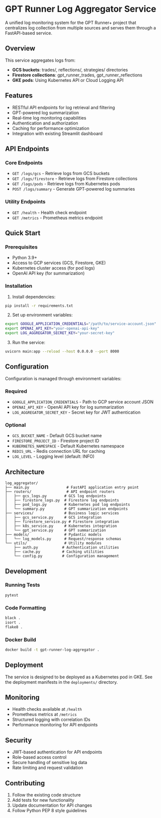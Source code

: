 # GPT Runner Log Aggregator Service

A unified log monitoring system for the GPT Runner+ project that centralizes log collection from multiple sources and serves them through a FastAPI-based service.

## Overview

This service aggregates logs from:
- **GCS buckets**: trades/, reflections/, strategies/ directories
- **Firestore collections**: gpt_runner_trades, gpt_runner_reflections
- **GKE pods**: Using Kubernetes API or Cloud Logging API

## Features

- RESTful API endpoints for log retrieval and filtering
- GPT-powered log summarization
- Real-time log monitoring capabilities
- Authentication and authorization
- Caching for performance optimization
- Integration with existing Streamlit dashboard

## API Endpoints

### Core Endpoints
- `GET /logs/gcs` - Retrieve logs from GCS buckets
- `GET /logs/firestore` - Retrieve logs from Firestore collections
- `GET /logs/pods` - Retrieve logs from Kubernetes pods
- `POST /logs/summary` - Generate GPT-powered log summaries

### Utility Endpoints
- `GET /health` - Health check endpoint
- `GET /metrics` - Prometheus metrics endpoint

## Quick Start

### Prerequisites
- Python 3.9+
- Access to GCP services (GCS, Firestore, GKE)
- Kubernetes cluster access (for pod logs)
- OpenAI API key (for summarization)

### Installation

1. Install dependencies:
```bash
pip install -r requirements.txt
```

2. Set up environment variables:
```bash
export GOOGLE_APPLICATION_CREDENTIALS="/path/to/service-account.json"
export OPENAI_API_KEY="your-openai-api-key"
export LOG_AGGREGATOR_SECRET_KEY="your-secret-key"
```

3. Run the service:
```bash
uvicorn main:app --reload --host 0.0.0.0 --port 8000
```

## Configuration

Configuration is managed through environment variables:

### Required
- `GOOGLE_APPLICATION_CREDENTIALS` - Path to GCP service account JSON
- `OPENAI_API_KEY` - OpenAI API key for log summarization
- `LOG_AGGREGATOR_SECRET_KEY` - Secret key for JWT authentication

### Optional
- `GCS_BUCKET_NAME` - Default GCS bucket name
- `FIRESTORE_PROJECT_ID` - Firestore project ID
- `KUBERNETES_NAMESPACE` - Default Kubernetes namespace
- `REDIS_URL` - Redis connection URL for caching
- `LOG_LEVEL` - Logging level (default: INFO)

## Architecture

```
log_aggregator/
├── main.py                 # FastAPI application entry point
├── routers/                # API endpoint routers
│   ├── gcs_logs.py        # GCS log endpoints
│   ├── firestore_logs.py  # Firestore log endpoints
│   ├── pod_logs.py        # Kubernetes pod log endpoints
│   └── summary.py         # GPT summarization endpoints
├── services/              # Business logic services
│   ├── gcs_service.py     # GCS integration
│   ├── firestore_service.py # Firestore integration
│   ├── k8s_service.py     # Kubernetes integration
│   └── gpt_service.py     # GPT summarization
├── models/                # Pydantic models
│   └── log_models.py      # Request/response schemas
└── utils/                 # Utility modules
    ├── auth.py           # Authentication utilities
    ├── cache.py          # Caching utilities
    └── config.py         # Configuration management
```

## Development

### Running Tests
```bash
pytest
```

### Code Formatting
```bash
black .
isort .
flake8 .
```

### Docker Build
```bash
docker build -t gpt-runner-log-aggregator .
```

## Deployment

The service is designed to be deployed as a Kubernetes pod in GKE. See the deployment manifests in the `deployments/` directory.

## Monitoring

- Health checks available at `/health`
- Prometheus metrics at `/metrics`
- Structured logging with correlation IDs
- Performance monitoring for API endpoints

## Security

- JWT-based authentication for API endpoints
- Role-based access control
- Secure handling of sensitive log data
- Rate limiting and request validation

## Contributing

1. Follow the existing code structure
2. Add tests for new functionality
3. Update documentation for API changes
4. Follow Python PEP 8 style guidelines 